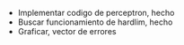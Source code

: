 - Implementar codigo de perceptron, hecho
- Buscar funcionamiento de hardlim, hecho
- Graficar, vector de errores